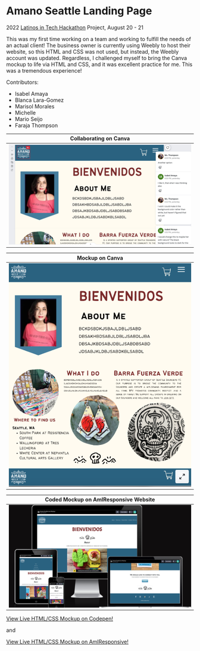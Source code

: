 # Amano Seattle Landing Page

2022 [Latinos in Tech Hackathon](https://www.linkedin.com/feed/update/urn:li:activity:6965735462569205760?updateEntityUrn=urn%3Ali%3Afs_feedUpdate%3A%28V2%2Curn%3Ali%3Aactivity%3A6965735462569205760%29) Project, August 20 - 21

This was my first time working on a team and working to fulfill the needs of an actual client! The business owner is currently using Weebly to host their website, so this HTML and CSS was not used, but instead, the Weebly account was updated. Regardless, I challenged myself to bring the Canva mockup to life via HTML and CSS, and it was excellent practice for me. This was a tremendous experience!

Contributors:

- Isabel Amaya
- Blanca Lara-Gomez
- Marisol Morales
- Michelle
- Mario Seijo
- Faraja Thompson

|                                 <b>Collaborating on Canva</b>                                 |
| :-------------------------------------------------------------------------------------------: |
| ![Canva Mockup](https://github.com/Faraja17/amanoseattle/blob/main/images/canva.png?raw=true) |

|                                     <b>Mockup on Canva</b>                                     |
| :--------------------------------------------------------------------------------------------: |
| ![Canva Mockup](https://github.com/Faraja17/amanoseattle/blob/main/images/canva2.png?raw=true) |

|                            <b>Coded Mockup on AmIResponsive Website</b>                             |
| :-------------------------------------------------------------------------------------------------: |
| ![AmIResponsive](https://github.com/Faraja17/amanoseattle/blob/main/images/responsive.png?raw=true) |

[View Live HTML/CSS Mockup on Codepen!](https://codepen.io/faraja17/full/NWYJPQV)

and

[View Live HTML/CSS Mockup on AmIResponsive!](https://ui.dev/amiresponsive?url=https://codepen.io/faraja17/full/NWYJPQV)
